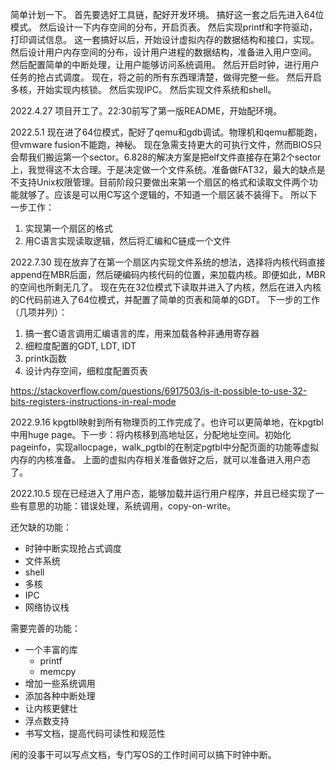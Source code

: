 简单计划一下。
首先要选好工具链，配好开发环境。
搞好这一套之后先进入64位模式。
然后设计一下内存空间的分布，开启页表。
然后实现printf和字符驱动，打印调试信息。
这一套搞好以后，开始设计虚拟内存的数据结构和接口，实现。
然后设计用户内存空间的分布，设计用户进程的数据结构，准备进入用户空间。
然后配置简单的中断处理，让用户能够访问系统调用。
然后开启时钟，进行用户任务的抢占式调度。
现在，将之前的所有东西理清楚，做得完整一些。
然后开启多核，开始实现内核锁。
然后实现IPC。
然后实现文件系统和shell。

2022.4.27
项目开工了。22:30前写了第一版README，开始配环境。

2022.5.1
现在进了64位模式，配好了qemu和gdb调试。物理机和qemu都能跑，但vmware fusion不能跑，神秘。
现在急需支持更大的可执行文件，然而BIOS只会帮我们搬运第一个sector。6.828的解决方案是把elf文件直接存在第2个sector上，我觉得这不太合理。于是决定做一个文件系统。准备做FAT32，最大的缺点是不支持Unix权限管理。目前阶段只要做出来第一个扇区的格式和读取文件两个功能就够了。应该是可以用C写这个逻辑的，不知道一个扇区装不装得下。
所以下一步工作：
1. 实现第一个扇区的格式
2. 用C语言实现读取逻辑，然后将汇编和C链成一个文件

2022.7.30
现在放弃了在第一个扇区内实现文件系统的想法，选择将内核代码直接append在MBR后面，然后硬编码内核代码的位置，来加载内核。即便如此，MBR的空间也所剩无几了。
现在先在32位模式下读取并进入了内核，然后在进入内核的C代码前进入了64位模式，并配置了简单的页表和简单的GDT。
下一步的工作（几项并列）：
1. 搞一套C语言调用汇编语言的库，用来加载各种非通用寄存器
2. 细粒度配置的GDT, LDT, IDT
3. printk函数
4. 设计内存空间，细粒度配置页表

https://stackoverflow.com/questions/6917503/is-it-possible-to-use-32-bits-registers-instructions-in-real-mode

2022.9.16
kpgtbl映射到所有物理页的工作完成了。也许可以更简单地，在kpgtbl中用huge page。下一步：将内核移到高地址区，分配地址空间。初始化pageinfo，实现allocpage，walk_pgtbl的在制定pgtbl中分配页面的功能等虚拟内存的内核准备。
上面的虚拟内存相关准备做好之后，就可以准备进入用户态了。

2022.10.5
现在已经进入了用户态，能够加载并运行用户程序，并且已经实现了一些有意思的功能：错误处理，系统调用，copy-on-write。

还欠缺的功能：
- 时钟中断实现抢占式调度
- 文件系统
- shell
- 多核
- IPC
- 网络协议栈

需要完善的功能：
- 一个丰富的库
    - printf
    - memcpy
- 增加一些系统调用
- 添加各种中断处理
- 让内核更健壮
- 浮点数支持
- 书写文档，提高代码可读性和规范性

闲的没事干可以写点文档，专门写OS的工作时间可以搞下时钟中断。